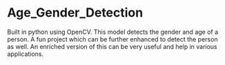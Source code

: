 # Age_Gender_Detection
Built in python using OpenCV.
This model detects the gender and age of a person.
A fun project which can be further enhanced to detect the person as well.
An enriched version of this can be very useful and help in various applications.
